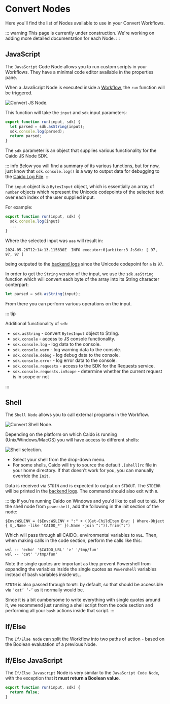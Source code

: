 # Convert Nodes

Here you'll find the list of Nodes available to use in your Convert Workflows.

::: warning
This page is currently under construction. We're working on adding more detailed documentation for each Node.
:::

## JavaScript

The `JavaScript` Code Node allows you to run custom scripts in your Workflows. They have a minimal code editor available in the properties pane.

When a JavaScript Node is executed inside a [Workflow](/guides/workflows.md), the `run` function will be triggered.

<img alt="Convert JS Node." src="/_images/convert_js_node.png" center/>

This function will take the `input` and `sdk` input parameters:

```js
export function run(input, sdk) {
  let parsed = sdk.asString(input);
  sdk.console.log(parsed);
  return parsed;
}
```

The `sdk` parameter is an object that supplies various functionality for the Caido JS Node SDK.

::: info
Below you will find a summary of its various functions, but for now, just know that `sdk.console.log()` is a way to output data for debugging to the [Caido Log File](/guides/data_location.md).
:::

The `input` object is a `BytesInput` object, which is essentially an array of `number` objects which represent the Unicode codepoints of the selected text over each index of the user supplied input.

For example:

```js
export function run(input, sdk) {
  sdk.console.log(input)
  ...
}
```

Where the selected input was `aaa` will result in:

```
2024-05-26T12:14:13.115630Z  INFO executor:0|arbiter:3 JsSdk: [ 97, 97, 97 ]
```

being outputed to the [backend logs](/guides/data_location.md) since the Unicode codepoint for `a` is `97`.

In order to get the `String` version of the input, we use the `sdk.asString` function which will convert each byte of the array into its String character conterpart:

```js
let parsed = sdk.asString(input);
```

From there you can perform various operations on the input.

::: tip

Additional functionality of `sdk`:

- `sdk.asString` - convert `BytesInput` object to String.
- `sdk.console` - access to JS console functionality.
- `sdk.console.log` - log data to the console.
- `sdk.console.warn` - log warning data to the console.
- `sdk.console.debug` - log debug data to the console.
- `sdk.console.error` - log error data to the console.
- `sdk.console.requests` - access to the SDK for the Requests service.
- `sdk.console.requests.inScope` - determine whether the current request is in scope or not

:::

## Shell

The `Shell Node` allows you to call external programs in the Workflow.

<img alt="Convert Shell Node." src="/_images/convert_shell_node.png" center/>

Depending on the platform on which Caido is running (Unix/Windows/MacOS) you will have access to different shells:

<img alt="Shell selection." src="/_images/shell_select_convert.png" center/>

- Select your shell from the drop-down menu.
- For some shells, Caido will try to source the default `.[shell]rc` file in your home directory. If that doesn't work for you, you can manually override the `Init`.

Data is received via `STDIN` and is expected to output on `STDOUT`. The `STDERR` will be printed in the [backend logs](/guides/data_location.md). The command should also exit with `0`.

::: tip
If you're running Caido on Windows and you'd like to call out to `WSL` for the shell node from `powershell`, add the following in the init section of the node:

```
$Env:WSLENV = ($Env:WSLENV + ":" + ((Get-ChildItem Env: | Where-Object { $_.Name -like 'CAIDO_*' }).Name -join ":")).Trim(":")
```

Which will pass through all CAIDO_ environmental variables to `WSL`.
Then, when making calls in the code section, perform the calls like this:

```
wsl -- 'echo' '$CAIDO_URL' '>' '/tmp/fun'
wsl -- 'cat' '/tmp/fun'
```

Note the single quotes are important as they prevent Powershell from expanding the variables inside the single quotes as `Powershell` variables instead of bash variables inside `WSL`.

`STDIN` is also passed through to `WSL` by default, so that should be accessible via `’cat’ ‘-’` as it normally would be.

Since it is a bit cumbersome to write everything with single quotes around it, we recommend just running a shell script from the code section and performing all your `bash` actions inside that script.
:::

## If/Else

The `If/Else Node` can split the Workflow into two paths of action - based on the Boolean evalutation of a previous Node.

## If/Else JavaScript

The `If/Else Javascript` Node is very similar to the `JavaScript Code Node`, with the exception that **it must return a Boolean value**.

```javascript
export function run(input, sdk) {
  return false;
}
```
